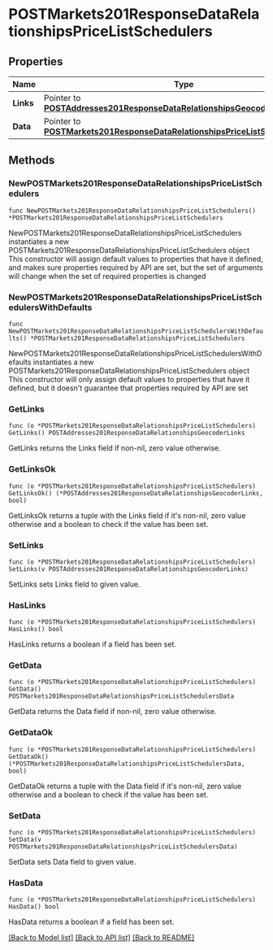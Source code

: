 # POSTMarkets201ResponseDataRelationshipsPriceListSchedulers

## Properties

Name | Type | Description | Notes
------------ | ------------- | ------------- | -------------
**Links** | Pointer to [**POSTAddresses201ResponseDataRelationshipsGeocoderLinks**](POSTAddresses201ResponseDataRelationshipsGeocoderLinks.md) |  | [optional] 
**Data** | Pointer to [**POSTMarkets201ResponseDataRelationshipsPriceListSchedulersData**](POSTMarkets201ResponseDataRelationshipsPriceListSchedulersData.md) |  | [optional] 

## Methods

### NewPOSTMarkets201ResponseDataRelationshipsPriceListSchedulers

`func NewPOSTMarkets201ResponseDataRelationshipsPriceListSchedulers() *POSTMarkets201ResponseDataRelationshipsPriceListSchedulers`

NewPOSTMarkets201ResponseDataRelationshipsPriceListSchedulers instantiates a new POSTMarkets201ResponseDataRelationshipsPriceListSchedulers object
This constructor will assign default values to properties that have it defined,
and makes sure properties required by API are set, but the set of arguments
will change when the set of required properties is changed

### NewPOSTMarkets201ResponseDataRelationshipsPriceListSchedulersWithDefaults

`func NewPOSTMarkets201ResponseDataRelationshipsPriceListSchedulersWithDefaults() *POSTMarkets201ResponseDataRelationshipsPriceListSchedulers`

NewPOSTMarkets201ResponseDataRelationshipsPriceListSchedulersWithDefaults instantiates a new POSTMarkets201ResponseDataRelationshipsPriceListSchedulers object
This constructor will only assign default values to properties that have it defined,
but it doesn't guarantee that properties required by API are set

### GetLinks

`func (o *POSTMarkets201ResponseDataRelationshipsPriceListSchedulers) GetLinks() POSTAddresses201ResponseDataRelationshipsGeocoderLinks`

GetLinks returns the Links field if non-nil, zero value otherwise.

### GetLinksOk

`func (o *POSTMarkets201ResponseDataRelationshipsPriceListSchedulers) GetLinksOk() (*POSTAddresses201ResponseDataRelationshipsGeocoderLinks, bool)`

GetLinksOk returns a tuple with the Links field if it's non-nil, zero value otherwise
and a boolean to check if the value has been set.

### SetLinks

`func (o *POSTMarkets201ResponseDataRelationshipsPriceListSchedulers) SetLinks(v POSTAddresses201ResponseDataRelationshipsGeocoderLinks)`

SetLinks sets Links field to given value.

### HasLinks

`func (o *POSTMarkets201ResponseDataRelationshipsPriceListSchedulers) HasLinks() bool`

HasLinks returns a boolean if a field has been set.

### GetData

`func (o *POSTMarkets201ResponseDataRelationshipsPriceListSchedulers) GetData() POSTMarkets201ResponseDataRelationshipsPriceListSchedulersData`

GetData returns the Data field if non-nil, zero value otherwise.

### GetDataOk

`func (o *POSTMarkets201ResponseDataRelationshipsPriceListSchedulers) GetDataOk() (*POSTMarkets201ResponseDataRelationshipsPriceListSchedulersData, bool)`

GetDataOk returns a tuple with the Data field if it's non-nil, zero value otherwise
and a boolean to check if the value has been set.

### SetData

`func (o *POSTMarkets201ResponseDataRelationshipsPriceListSchedulers) SetData(v POSTMarkets201ResponseDataRelationshipsPriceListSchedulersData)`

SetData sets Data field to given value.

### HasData

`func (o *POSTMarkets201ResponseDataRelationshipsPriceListSchedulers) HasData() bool`

HasData returns a boolean if a field has been set.


[[Back to Model list]](../README.md#documentation-for-models) [[Back to API list]](../README.md#documentation-for-api-endpoints) [[Back to README]](../README.md)


